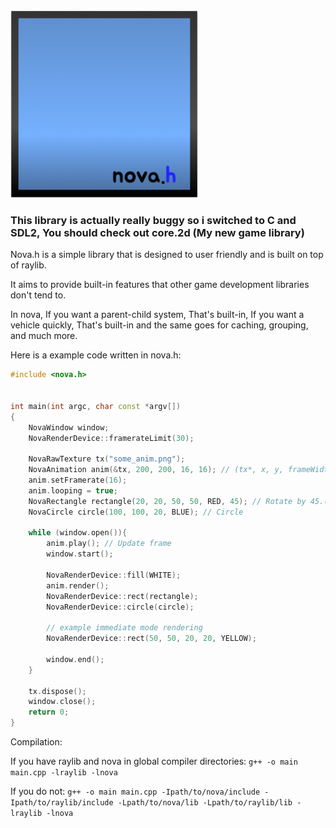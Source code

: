 
<img src="/novaIcon.png" width="300"/>

### This library is actually really buggy so i switched to C and SDL2, You should check out core.2d (My new game library)

Nova.h is a simple library that is designed to user friendly and is built on top of raylib.

It aims to provide built-in features that other game development libraries don't tend to.

In nova, If you want a parent-child system, That's built-in, If you want a vehicle quickly, That's built-in and the same goes for caching, grouping, and much more.

Here is a example code written in nova.h:
```cpp
#include <nova.h>


int main(int argc, char const *argv[])
{
    NovaWindow window;
    NovaRenderDevice::framerateLimit(30);

    NovaRawTexture tx("some_anim.png");
    NovaAnimation anim(&tx, 200, 200, 16, 16); // (tx*, x, y, frameWidth, frameHeight)
    anim.setFramerate(16);
    anim.looping = true;
    NovaRectangle rectangle(20, 20, 50, 50, RED, 45); // Rotate by 45.(optional)
    NovaCircle circle(100, 100, 20, BLUE); // Circle

    while (window.open()){
        anim.play(); // Update frame
        window.start();
        
        NovaRenderDevice::fill(WHITE);
        anim.render();
        NovaRenderDevice::rect(rectangle);
        NovaRenderDevice::circle(circle);

        // example immediate mode rendering
        NovaRenderDevice::rect(50, 50, 20, 20, YELLOW);

        window.end();
    }

    tx.dispose();
    window.close();
    return 0;
}
```
Compilation:

If you have raylib and nova in global compiler directories: `g++ -o main main.cpp -lraylib -lnova`

If you do not: `g++ -o main main.cpp -Ipath/to/nova/include -Ipath/to/raylib/include -Lpath/to/nova/lib -Lpath/to/raylib/lib -lraylib -lnova`
